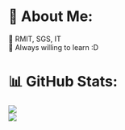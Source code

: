 # 💫 About Me:
🏫 RMIT, SGS, IT<br>🌱 Always willing to learn :D
# 📊 GitHub Stats:
![](https://github-readme-streak-stats.herokuapp.com/?user=klenathan&theme=dark&hide_border=false&theme=tokyonight)<br/>
![](https://github-readme-stats.vercel.app/api/top-langs/?username=klenathan&hide_border=false&include_all_commits=true&count_private=true&layout=compact&hide=Jupyter%20Notebook&theme=tokyonight)




